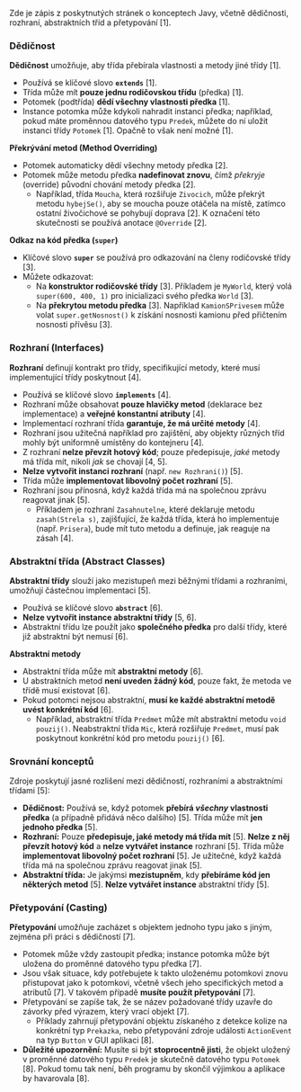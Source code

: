 Zde je zápis z poskytnutých stránek o konceptech Javy, včetně dědičnosti, rozhraní, abstraktních tříd a přetypování [1].

### Dědičnost
**Dědičnost** umožňuje, aby třída přebírala vlastnosti a metody jiné třídy [1].
*   Používá se klíčové slovo **`extends`** [1].
*   Třída může mít **pouze jednu rodičovskou třídu** (předka) [1].
*   Potomek (podtřída) **dědí všechny vlastnosti předka** [1].
*   Instance potomka může kdykoli nahradit instanci předka; například, pokud máte proměnnou datového typu `Predek`, můžete do ní uložit instanci třídy `Potomek` [1]. Opačně to však není možné [1].

**Překrývání metod (Method Overriding)**
*   Potomek automaticky dědí všechny metody předka [2].
*   Potomek může metodu předka **nadefinovat znovu**, čímž *překryje* (override) původní chování metody předka [2].
    *   Například, třída `Moucha`, která rozšiřuje `Zivocich`, může překrýt metodu `hybejSe()`, aby se moucha pouze otáčela na místě, zatímco ostatní živočichové se pohybují doprava [2]. K označení této skutečnosti se používá anotace `@Override` [2].

**Odkaz na kód předka (`super`)**
*   Klíčové slovo **`super`** se používá pro odkazování na členy rodičovské třídy [3].
*   Můžete odkazovat:
    *   Na **konstruktor rodičovské třídy** [3]. Příkladem je `MyWorld`, který volá `super(600, 400, 1)` pro inicializaci svého předka `World` [3].
    *   Na **překrytou metodu předka** [3]. Například `KamionSPrivesem` může volat `super.getNosnost()` k získání nosnosti kamionu před přičtením nosnosti přívěsu [3].

### Rozhraní (Interfaces)
**Rozhraní** definují kontrakt pro třídy, specifikující metody, které musí implementující třídy poskytnout [4].
*   Používá se klíčové slovo **`implements`** [4].
*   Rozhraní může obsahovat **pouze hlavičky metod** (deklarace bez implementace) a **veřejné konstantní atributy** [4].
*   Implementací rozhraní třída **garantuje, že má určité metody** [4].
*   Rozhraní jsou užitečná například pro zajištění, aby objekty různých tříd mohly být uniformně umístěny do kontejneru [4].
*   Z rozhraní **nelze převzít hotový kód**; pouze předepisuje, *jaké* metody má třída mít, nikoli *jak* se chovají [4, 5].
*   **Nelze vytvořit instanci rozhraní** (např. `new Rozhrani()`) [5].
*   Třída může **implementovat libovolný počet rozhraní** [5].
*   Rozhraní jsou přínosná, když každá třída má na společnou zprávu reagovat jinak [5].
    *   Příkladem je rozhraní `Zasahnutelne`, které deklaruje metodu `zasah(Strela s)`, zajišťující, že každá třída, která ho implementuje (např. `Prisera`), bude mít tuto metodu a definuje, jak reaguje na zásah [4].

### Abstraktní třída (Abstract Classes)
**Abstraktní třídy** slouží jako mezistupeň mezi běžnými třídami a rozhraními, umožňují částečnou implementaci [5].
*   Používá se klíčové slovo **`abstract`** [6].
*   **Nelze vytvořit instance abstraktní třídy** [5, 6].
*   Abstraktní třídu lze použít jako **společného předka** pro další třídy, které již abstraktní být nemusí [6].

**Abstraktní metody**
*   Abstraktní třída může mít **abstraktní metody** [6].
*   U abstraktních metod **není uveden žádný kód**, pouze fakt, že metoda ve třídě musí existovat [6].
*   Pokud potomci nejsou abstraktní, **musí ke každé abstraktní metodě uvést konkrétní kód** [6].
    *   Například, abstraktní třída `Predmet` může mít abstraktní metodu `void pouzij()`. Neabstraktní třída `Mic`, která rozšiřuje `Predmet`, musí pak poskytnout konkrétní kód pro metodu `pouzij()` [6].

### Srovnání konceptů
Zdroje poskytují jasné rozlišení mezi dědičností, rozhraními a abstraktními třídami [5]:
*   **Dědičnost:** Používá se, když potomek **přebírá *všechny* vlastnosti předka** (a případně přidává něco dalšího) [5]. Třída může mít **jen jednoho předka** [5].
*   **Rozhraní:** Pouze **předepisuje, jaké metody má třída mít** [5]. **Nelze z něj převzít hotový kód** a **nelze vytvářet instance** rozhraní [5]. Třída může **implementovat libovolný počet rozhraní** [5]. Je užitečné, když každá třída má na společnou zprávu reagovat jinak [5].
*   **Abstraktní třída:** Je jakýmsi **mezistupněm**, kdy **přebíráme kód jen některých metod** [5]. **Nelze vytvářet instance** abstraktní třídy [5].

### Přetypování (Casting)
**Přetypování** umožňuje zacházet s objektem jednoho typu jako s jiným, zejména při práci s dědičností [7].
*   Potomek může vždy zastoupit předka; instance potomka může být uložena do proměnné datového typu předka [7].
*   Jsou však situace, kdy potřebujete k takto uloženému potomkovi znovu přistupovat jako k potomkovi, včetně všech jeho specifických metod a atributů [7]. V takovém případě **musíte použít přetypování** [7].
*   Přetypování se zapíše tak, že se název požadované třídy uzavře do závorky před výrazem, který vrací objekt [7].
    *   Příklady zahrnují přetypování objektu získaného z detekce kolize na konkrétní typ `Prekazka`, nebo přetypování zdroje události `ActionEvent` na typ `Button` v GUI aplikaci [8].
*   **Důležité upozornění:** Musíte si být **stoprocentně jisti**, že objekt uložený v proměnné datového typu `Predek` je skutečně datového typu `Potomek` [8]. Pokud tomu tak není, běh programu by skončil výjimkou a aplikace by havarovala [8].